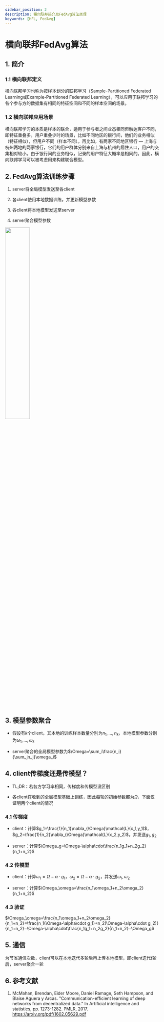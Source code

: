 ```yaml
---
sidebar_position: 2
description: 横向联邦简介及FedAvg算法原理
keywords: [HFL, FedAvg]
---
```


# 横向联邦FedAvg算法

## 1. 简介

### 1.1 横向联邦定义

横向联邦学习也称为按样本划分的联邦学习（Sample-Partitioned Federated Learning或Example-Partitioned Federated Learning），可以应用于联邦学习的各个参与方的数据集有相同的特征空间和不同的样本空间的场景。

### 1.2 横向联邦应用场景

横向联邦学习的本质是样本的联合，适用于参与者之间业态相同但触达客户不同，即特征重叠多，用户重叠少时的场景，比如不同地区的银行间，他们的业务相似（特征相似），但用户不同（样本不同）。再比如，有两家不同地区银行 — 上海与杭州两地的两家银行，它们的用户群体分别来自上海与杭州的居住人口，用户的交集相对较小。由于银行间的业务相似，记录的用户特征大概率是相同的。因此，横向联邦学习可以被考虑用来构建联合模型。

## 2. FedAvg算法训练步骤

1. server将全局模型发送至各client

2. 各client使用本地数据训练，并更新模型参数

3. 各client将本地模型发送至server

4. server聚合模型参数

<img src="/img/FedAvg.png" width="40%" height="40%"/>

## 3. 模型参数聚合

- 假设有$k$个client，其本地的训练样本数量分别为$n_1,\dots,n_k$，本地模型参数分别为$\omega_1,\dots,\omega_k$

- server聚合的全局模型参数为$\Omega=\sum_i\frac{n_i}{\sum_jn_j}\omega_i$

## 4. client传梯度还是传模型？

- TL;DR：若各方学习率相同，传梯度和传模型没区别

- 各client在收到的全局模型基础上训练，因此每轮的初始参数都为$\Omega$，下面仅证明两个client的情况

### 4.1 传梯度

- client：计算$g_1=\frac{1}{n_1}\nabla_{\Omega}\mathcal{L}(x_1,y_1)$，$g_2=\frac{1}{n_2}\nabla_{\Omega}\mathcal{L}(x_2,y_2)$，并发送$g_1,g_2$

- server：计算$\Omega_g=\Omega-\alpha\cdot\frac{n_1g_1+n_2g_2}{n_1+n_2}$

### 4.2 传模型

- client：计算$\omega_1=\Omega-\alpha\cdot g_1$，$\omega_2=\Omega-\alpha\cdot g_2$，并发送$\omega_1,\omega_2$

- server：计算$\Omega_\omega=\frac{n_1\omega_1+n_2\omega_2}{n_1+n_2}$

### 4.3 验证

$\Omega_\omega=\frac{n_1\omega_1+n_2\omega_2}{n_1+n_2}=\frac{n_1(\Omega-\alpha\cdot g_1)+n_2(\Omega-\alpha\cdot g_2)}{n_1+n_2}=\Omega-\alpha\cdot\frac{n_1g_1+n_2g_2}{n_1+n_2}=\Omega_g$

## 5. 通信

为节省通信次数，client可以在本地迭代多轮后再上传本地模型，即client迭代$t$轮后，server聚合一轮

## 6. 参考文献

1. McMahan, Brendan, Eider Moore, Daniel Ramage, Seth Hampson, and Blaise Aguera y Arcas. "Communication-efficient learning of deep networks from decentralized data." In Artificial intelligence and statistics, pp. 1273-1282. PMLR, 2017. <https://arxiv.org/pdf/1602.05629.pdf>
